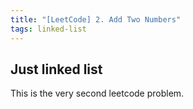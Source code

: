 ```yaml
---
title: "[LeetCode] 2. Add Two Numbers"
tags: linked-list
---
```


## Just linked list

This is the very second leetcode problem.